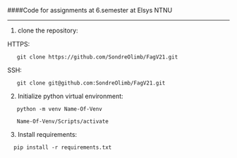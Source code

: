 ####Code for assignments at 6.semester at Elsys NTNU 

---

1. clone the repository:

HTTPS:
```
   git clone https://github.com/SondreOlimb/FagV21.git

   ```
SSH:
```
   git clone git@github.com:SondreOlimb/FagV21.git
   ```

2. Initialize python virtual environment:
```
   python -m venv Name-Of-Venv
   ```
```
   Name-Of-Venv/Scripts/activate
   ```

3. Install requirements:

 ```
   pip install -r requirements.txt
   ```


